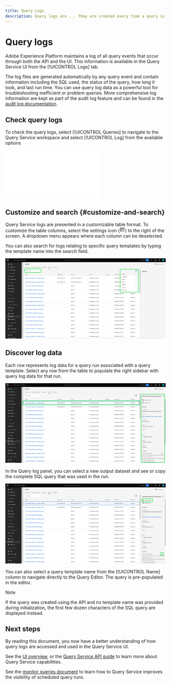 ```yaml
---
title: Query Logs
description: Query logs are ... They are created every time a query is executed using the Query Editor or the Query Service API. More detailed Query Service logs are stored in the ... section.
---
```

# Query logs

Adobe Experience Platform maintains a log of all query events that occur through both the API and the UI. This information is available in the Query Service UI from the [!UICONTROL Logs] tab.  

The log files are generated automatically by any query event and contain information including the SQL used, the status of the query, how long it took, and last run time. You can use query log data as a powerful tool for troubleshooting inefficient or problem queries. More comprehensive log information are kept as part of the audit log feature and can be found in the [audit log documentation](../../landing/governance-privacy-security/audit-logs/overview.md).

## Check query logs

To check the query logs, select [!UICONTROL Queries] to navigate to the Query Service workspace and select [!UICONTROL Log] from the available options

![The Platform UI with Queries and Log highlighted.](../images/ui/query-log/logs.md)

## Customize and search {#customize-and-search}

Query Service logs are presented in a customizable table format. To customize the table columns, select the settings icon (![A settings icon.](../images/ui/query-log/settings-icon.png)) to the right of the screen. A dropdown menu appears where each column can be deselected.

You can also search for logs relating to specific query templates by typing the template name into the search field.

![The Queries Log workspace with the search bar and manage column table dropdown highlighted.](../images/ui/query-log/customize-logs.png)

## Discover log data

Each row represents log data for a query run associated with a query template. Select any row from the table to populate the right sidebar with query log data for that run.

![The Queries Log workspace with a row selected and the query log data in the right sidebar highlighted.](../images/ui/query-log/log-details.png)

In the Query log panel, you can select a new output dataset and see or copy the complete SQL query that was used in the run.

![The Queries Log workspace with a row selected and the output dataset and SQL query highlighted.](../images/ui/query-log/edit-query.png)

You can also select a query template name from the [!UICONTROL Name] column to navigate directly to the Query Editor. The query is pre-populated in the editor.

>[!NOTE]
>
>If the query was created using the API and no template name was provided during initialization, the first few dozen characters of the SQL query are displayed instead.

## Next steps

By reading this document, you now have a better understanding of how query logs are accessed and used in the Query Service UI. 

See the [UI overview](./overview.md), or the [Query Service API guide](../api/getting-started.md) to learn more about Query Service capabilities.

See the [monitor queries document](../monitor-queries.md) to learn how to Query Service improves the visibility of scheduled query runs.
